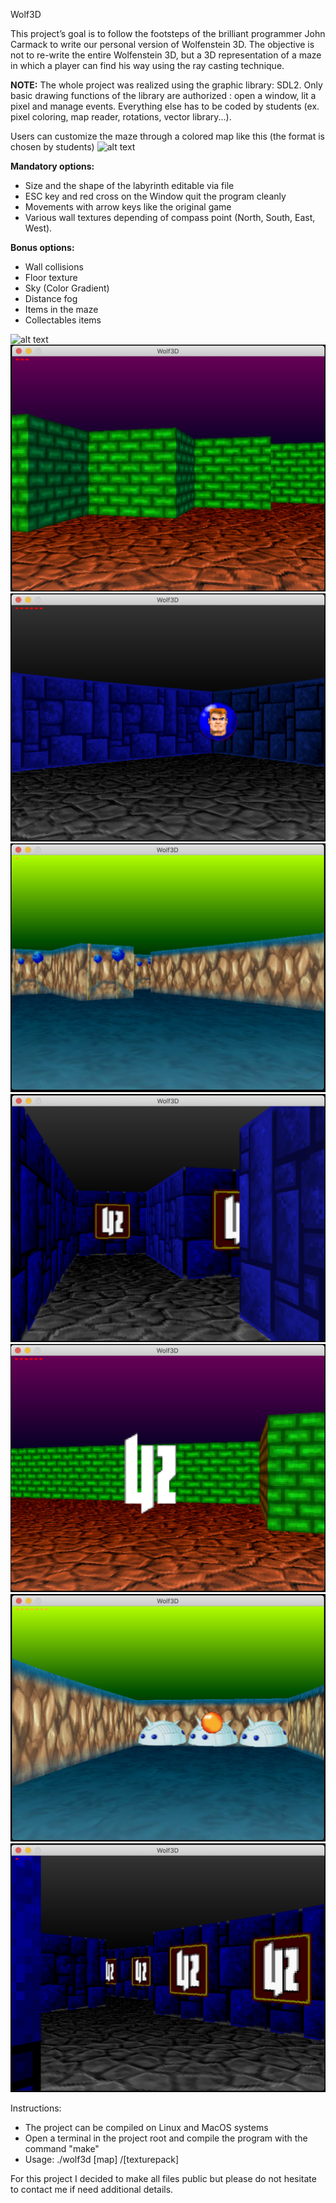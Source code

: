 Wolf3D

This project’s goal is to follow the footsteps of the brilliant programmer John Carmack to write our personal version of Wolfenstein 3D.
The objective is not to re-write the entire Wolfenstein 3D, but a 3D representation of a maze in which a player can find his way using the ray casting technique.

__NOTE:__
The whole project was realized using the graphic library: SDL2.
Only basic drawing functions of the library are authorized : open a window, lit a pixel and manage events.
Everything else has to be coded by students (ex. pixel coloring, map reader, rotations, vector library...).

Users can customize the maze through a colored map like this (the format is chosen by students)
![alt text](https://raw.githubusercontent.com/peppone93/42_wolf3d/master/Images/Maps/4.bmp?token=AJ4VAJZBXWDOMNA7LB2IPJ27GL7WC)

__Mandatory options:__
- Size and the shape of the labyrinth editable via file
- ESC key and red cross on the Window quit the program cleanly
- Movements with arrow keys like the original game
- Various wall textures depending of compass point (North, South, East, West).

__Bonus options:__
- Wall collisions
- Floor texture
- Sky (Color Gradient)
- Distance fog
- Items in the maze
- Collectables items

![alt text](https://github.com/peppone93/42_wolf3d/blob/master/Screens/wolf3d.gif)
![alt text](Screens/1.png)
![alt text](Screens/2.png)
![alt text](Screens/3.png)
![alt text](Screens/4.png)
![alt text](Screens/5.png)
![alt text](Screens/6.png)
![alt text](Screens/7.png)


Instructions:
- The project can be compiled on Linux and MacOS systems
- Open a terminal in the project root and compile the program with the command "make"
- Usage: ./wolf3d [map] /[texturepack]

For this project I decided to make all files public but please do not hesitate to contact me if need additional details.
